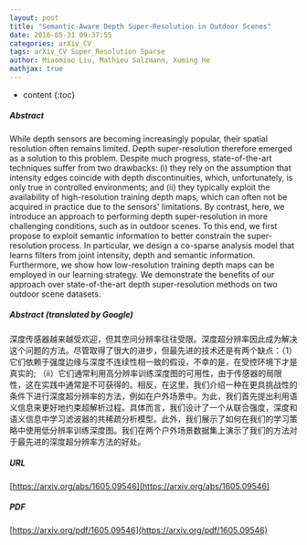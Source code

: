 ```yaml
---
layout: post
title: "Semantic-Aware Depth Super-Resolution in Outdoor Scenes"
date: 2016-05-31 09:37:55
categories: arXiv_CV
tags: arXiv_CV Super_Resolution Sparse
author: Miaomiao Liu, Mathieu Salzmann, Xuming He
mathjax: true
---
```


* content
{:toc}

##### Abstract
While depth sensors are becoming increasingly popular, their spatial resolution often remains limited. Depth super-resolution therefore emerged as a solution to this problem. Despite much progress, state-of-the-art techniques suffer from two drawbacks: (i) they rely on the assumption that intensity edges coincide with depth discontinuities, which, unfortunately, is only true in controlled environments; and (ii) they typically exploit the availability of high-resolution training depth maps, which can often not be acquired in practice due to the sensors' limitations. By contrast, here, we introduce an approach to performing depth super-resolution in more challenging conditions, such as in outdoor scenes. To this end, we first propose to exploit semantic information to better constrain the super-resolution process. In particular, we design a co-sparse analysis model that learns filters from joint intensity, depth and semantic information. Furthermore, we show how low-resolution training depth maps can be employed in our learning strategy. We demonstrate the benefits of our approach over state-of-the-art depth super-resolution methods on two outdoor scene datasets.

##### Abstract (translated by Google)
深度传感器越来越受欢迎，但其空间分辨率往往受限。深度超分辨率因此成为解决这个问题的方法。尽管取得了很大的进步，但最先进的技术还是有两个缺点：（1）它们依赖于强度边缘与深度不连续性相一致的假设，不幸的是，在受控环境下才是真实的; （ii）它们通常利用高分辨率训练深度图的可用性，由于传感器的局限性，这在实践中通常是不可获得的。相反，在这里，我们介绍一种在更具挑战性的条件下进行深度超分辨率的方法，例如在户外场景中。为此，我们首先提出利用语义信息来更好地约束超解析过程。具体而言，我们设计了一个从联合强度，深度和语义信息中学习滤波器的共稀疏分析模型。此外，我们展示了如何在我们的学习策略中使用低分辨率训练深度图。我们在两个户外场景数据集上演示了我们的方法对于最先进的深度超分辨率方法的好处。

##### URL
[https://arxiv.org/abs/1605.09546](https://arxiv.org/abs/1605.09546)

##### PDF
[https://arxiv.org/pdf/1605.09546](https://arxiv.org/pdf/1605.09546)

